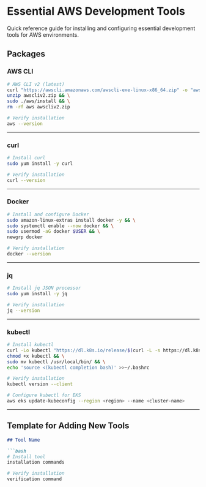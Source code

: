 # Essential AWS Development Tools

Quick reference guide for installing and configuring essential development tools for AWS environments.

## Packages

### AWS CLI

```bash
# AWS CLI v2 (latest)
curl "https://awscli.amazonaws.com/awscli-exe-linux-x86_64.zip" -o "awscliv2.zip" && \
unzip awscliv2.zip && \
sudo ./aws/install && \
rm -rf aws awscliv2.zip
```

```bash
# Verify installation
aws --version
```

---

### curl

```bash
# Install curl
sudo yum install -y curl
```

```bash
# Verify installation
curl --version
```

---

### Docker

```bash
# Install and configure Docker
sudo amazon-linux-extras install docker -y && \
sudo systemctl enable --now docker && \
sudo usermod -aG docker $USER && \
newgrp docker
```

```bash
# Verify installation
docker --version
```

---

### jq

```bash
# Install jq JSON processor
sudo yum install -y jq
```

```bash
# Verify installation
jq --version
```

---

### kubectl

```bash
# Install kubectl
curl -Lo kubectl "https://dl.k8s.io/release/$(curl -L -s https://dl.k8s.io/release/stable.txt)/bin/linux/amd64/kubectl" && \
chmod +x kubectl && \
sudo mv kubectl /usr/local/bin/ && \
echo 'source <(kubectl completion bash)' >>~/.bashrc
```

```bash
# Verify installation
kubectl version --client
```

```bash
# Configure kubectl for EKS
aws eks update-kubeconfig --region <region> --name <cluster-name>
```

---

## Template for Adding New Tools

```markdown
## Tool Name

```bash
# Install tool
installation commands
```

```bash
# Verify installation
verification command
```
